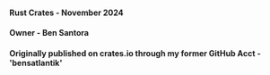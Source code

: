 #### Rust Crates - November 2024
#### Owner - Ben Santora
#### Originally published on crates.io through my former GitHub Acct - 'bensatlantik'


